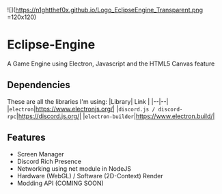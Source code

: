 ![](https://n1ghtthef0x.github.io/Logo_EclipseEngine_Transparent.png =120x120)
# Eclipse-Engine
A Game Engine using Electron, Javascript and the HTML5 Canvas feature
## Dependencies
These are all the libraries I'm using:
|Library| Link |
|--|--|
|`electron`|https://www.electronjs.org/|
|`discord.js / discord-rpc`|https://discord.js.org/|
|`electron-builder`|https://www.electron.build/|
## Features

 - Screen Manager
 - Discord Rich Presence
 - Networking using net module in NodeJS
 - Hardware (WebGL) / Software (2D-Context) Render
 - Modding API (COMING SOON)